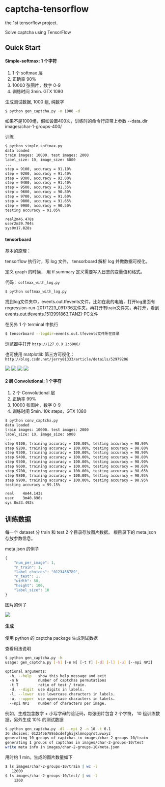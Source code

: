 # captcha-tensorflow

the 1st tensorflow project.

Solve captcha using TensorFlow


## Quick Start

#### Simple-softmax: 1 个字符

1. 1 个 softmax 层
2. 正确率 90%
3. 10000 张图片，数字 0-9
4. 训练时间 3min. GTX 1080


生成测试数据, 1000 组, 纯数字

```bash
$ python gen_captcha.py -n 1000 -d
```
如果不是1000组，假如设置400次，训练时的命令行应带上参数 --data_dir images/char-1-groups-400/ 

训练

```bash
$ python simple_softmax.py
data loaded
train images: 10000. test images: 2000
label_size: 10, image_size: 6000
...
step = 9100, accuracy = 91.10%
step = 9200, accuracy = 91.40%
step = 9300, accuracy = 92.00%
step = 9400, accuracy = 91.40%
step = 9500, accuracy = 91.35%
step = 9600, accuracy = 90.80%
step = 9700, accuracy = 91.60%
step = 9800, accuracy = 91.65%
step = 9900, accuracy = 90.50%
testing accuracy = 91.05%

real2m46.478s
user2m29.704s
sys0m17.828s
```

#### tensorboard


基本的原理：

tensorflow 执行时，写 log 文件，
tensorboard 解析 log 并做数据可视化。

定义 graph 的时候，
用 tf.summary 定义需要写入日志的变量值和格式。

代码：`softmax_with_log.py`


```bash
$ python softmax_with_log.py
```
找到log文件夹中，events.out.tfevents文件，比如在我的电脑，打开log里面有regression-run-20171223_091736文件夹，再打开有train文件夹，再打开，看到events.out.tfevents.1513991863.TANZI-PC文件

在另外 1 个 terminal 中执行

```bash
$ tensorboard --logdir=events.out.tfevents文件所在目录
```

浏览器中打开 `http://127.0.0.1:6006/`

也可使用 matplotlib 第三方可视化：`http://blog.csdn.net/jerry81333/article/details/52979206`

![](img-doc/m1-softmax-accuracy.png)
![](img-doc/m1-softmax-loss.png)
![](img-doc/m1-image-preview.png)
![](img-doc/m1-histograms.png)


#### 2 层 Convolutional: 1 个字符

1. 2 个 Convolutional 层
2. 正确率 99%
3. 10000 张图片，数字 0-9
4. 训练时间 5min. 10k steps，GTX 1080

```bash
$ python conv_captcha.py
data loaded
train images: 10000. test images: 2000
label_size: 10, image_size: 6000
...
step 9100, training accuracy = 100.00%, testing accuracy = 98.90%
step 9200, training accuracy = 100.00%, testing accuracy = 98.80%
step 9300, training accuracy = 100.00%, testing accuracy = 98.90%
step 9400, training accuracy = 100.00%, testing accuracy = 98.80%
step 9500, training accuracy = 100.00%, testing accuracy = 98.90%
step 9600, training accuracy = 100.00%, testing accuracy = 98.60%
step 9700, training accuracy = 100.00%, testing accuracy = 98.65%
step 9800, training accuracy = 100.00%, testing accuracy = 98.95%
step 9900, training accuracy = 100.00%, testing accuracy = 98.95%
testing accuracy = 99.15%

real	4m44.143s
user	3m40.896s
sys	0m33.492s
```


## 训练数据

每一个 dataset 分 train 和 test 2 个目录存放图片数据。
根目录下的 meta.json 存放参数信息。

meta.json 的例子

```javascript
{
    "num_per_image": 1,
    "n_train": 1,
    "label_choices": "0123456789",
    "n_test": 1,
    "width": 60,
    "height": 100,
    "label_size": 10
}
```

图片的例子

![](img-doc/data-set-example.png)


#### 生成

使用 python 的 captcha package 生成测试数据

查看用法说明

```bash
$ python gen_captcha.py -h
usage: gen_captcha.py [-h] [-n N] [-t T] [-d] [-l] [-u] [--npi NPI]

optional arguments:
  -h, --help   show this help message and exit
  -n N         number of captchas permutations
  -t T         ratio of test / train.
  -d, --digit  use digits in labels.
  -l, --lower  use lowercase characters in labels.
  -u, --upper  use uppercase characters in labels.
  --npi NPI    number of characters per image.
```

例如，生成包含数字 + 小写字母的验证码，每张图片包含 2 个字符，
10 组训练数据，另外生成 10% 的测试数据

```bash
$ python gen_captcha.py -dl --npi 2 -n 10 -t 0.1
36 choices: 0123456789abcdefghijklmnopqrstuvwxyz
generating 10 groups of captchas in images/char-2-groups-10/train
generating 1 groups of captchas in images/char-2-groups-10/test
write meta info in images/char-2-groups-10/meta.json
```

用时约 1 min。生成的图片数量如下

```bash
$ ls images/char-2-groups-10/train | wc -l
   12600
$ ls images/char-2-groups-10/test/ | wc -l
    1260
```
